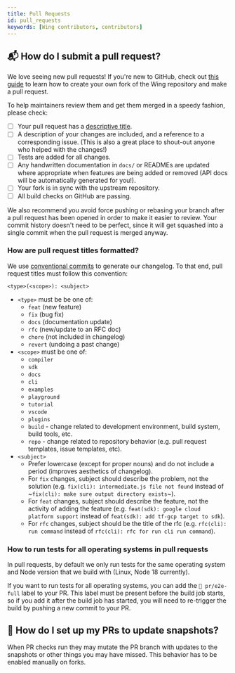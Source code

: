 ```yaml
---
title: Pull Requests
id: pull_requests
keywords: [Wing contributors, contributors]
---
```


## 📬 How do I submit a pull request?

We love seeing new pull requests! If you're new to GitHub, check out [this
guide](https://docs.github.com/en/get-started/quickstart/contributing-to-projects) to learn how to
create your own fork of the Wing repository and make a pull request.

To help maintainers review them and get them merged in a speedy fashion, please check:

* [ ] Your pull request has a [descriptive title](#how-are-pull-request-titles-formatted).
* [ ] A description of your changes are included, and a reference to a corresponding issue. (This is also a great place to shout-out anyone who helped with the changes!)
* [ ] Tests are added for all changes.
* [ ] Any handwritten documentation in `docs/` or READMEs are updated where appropriate when features are being added or removed (API docs will be automatically generated for you!).
* [ ] Your fork is in sync with the upstream repository.
* [ ] All build checks on GitHub are passing.

We also recommend you avoid force pushing or rebasing your branch after a pull request has been
opened in order to make it easier to review. Your commit history doesn't need to be perfect, since
it will get squashed into a single commit when the pull request is merged anyway.


### How are pull request titles formatted?

We use [conventional commits](https://www.conventionalcommits.org/en/v1.0.0/) to generate our
changelog. To that end, pull request titles must follow this convention:

```
<type>(<scope>): <subject>
```

* `<type>` must be be one of:
  * `feat` (new feature)
  * `fix` (bug fix)
  * `docs` (documentation update)
  * `rfc` (new/update to an RFC doc)
  * `chore` (not included in changelog)
  * `revert` (undoing a past change)
* `<scope>` must be one of:
  * `compiler`
  * `sdk`
  * `docs`
  * `cli`
  * `examples`
  * `playground`
  * `tutorial`
  * `vscode`
  * `plugins`
  * `build` - change related to development environment, build system, build tools, etc.
  * `repo` - change related to repository behavior (e.g. pull request templates, issue templates,
    etc).
* `<subject>`
  * Prefer lowercase (except for proper nouns) and do not include a period (improves aesthetics of changelog).
  * For `fix` changes, subject should describe the problem, not the solution (e.g. `fix(cli): intermediate.js file not found` instead of ~`fix(cli): make sure output directory exists`~).
  * For `feat` changes, subject should describe the feature, not the activity of adding the feature (e.g. `feat(sdk): google cloud platform support` instead of `feat(sdk): add tf-gcp target to sdk`).
  * For `rfc` changes, subject should be the title of the rfc (e.g. `rfc(cli): run command` instead
    of `rfc(cli): rfc for run cli run command`).

### How to run tests for all operating systems in pull requests

In pull requests, by default we only run tests for the same operating system and Node version that we build with (Linux, Node 18 currently).

If you want to run tests for all operating systems, you can add the `🧪 pr/e2e-full` label to your PR. 
This label must be present before the build job starts, so if you add it after the build job has started, you will need to re-trigger the build by pushing a new commit to your PR.

## 🧪 How do I set up my PRs to update snapshots?

When PR checks run they may mutate the PR branch with updates to the snapshots or other things you may have missed.
This behavior has to be enabled manually on forks.
